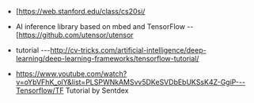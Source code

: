 * [https://web.stanford.edu/class/cs20si/

* AI inference library based on mbed and TensorFlow -- [https://github.com/utensor/utensor

* tutorial ---http://cv-tricks.com/artificial-intelligence/deep-learning/deep-learning-frameworks/tensorflow-tutorial/

* https://www.youtube.com/watch?v=oYbVFhK_olY&list=PLSPWNkAMSvv5DKeSVDbEbUKSsK4Z-GgiP---Tensorflow/TF Tutorial by Sentdex


